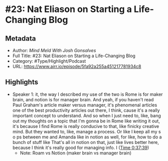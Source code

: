 # \#23: Nat Eliason on Starting a Life-Changing Blog

## Metadata

* Author: *Mind Meld With Josh Gonsalves*
* Full Title: #23: Nat Eliason on Starting a Life-Changing Blog
* Category: #Type/Highlight/Podcast
* URL: https://www.airr.io/episode/5fa92a255a451217781934c8

## Highlights

* Speaker 1: it, the way I described my use of the two is Rome is for maker brain, and notion is for manager brain. And yeah, if you haven't read Paul Graham's article maker versus manager, it's phenomenal articles one of the best productivity articles out there, I think, cause it's a really important concept to understand. And so when I just need to, like, bang out my thoughts on a topic that I'm gonna be in Rome like writing it out, it's because I find Rome is really conducive to that, like finicky creative mind. But they wanted to, like, manage a process. Or like I keep all my s o ps between me and Amanda like in notion as well, for like, how to do a bunch of stuff like That's all in notion on that, just like lives better here, because I think it's really good for managing info. I ([Time 0:37:39](https://www.airr.io/quote/6010ad225aa99b00cb7aa968))
  * Note: Roam vs Notion (maker brain vs manager brain)
